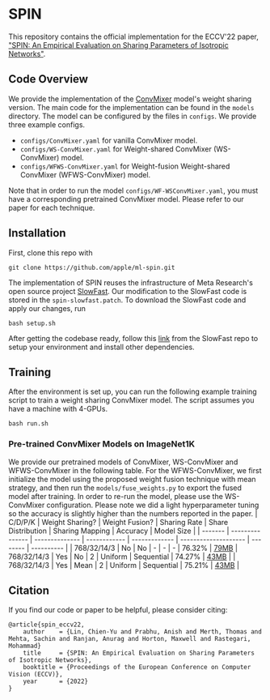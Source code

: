 # SPIN
This repository contains the official implementation for the ECCV'22 paper, ["SPIN: An Empirical Evaluation on Sharing Parameters of Isotropic Networks"](https://arxiv.org/abs/2207.10237).

## Code Overview
We provide the implementation of the [ConvMixer](https://openreview.net/pdf?id=TVHS5Y4dNvM) model's weight sharing version. The main code for the implementation can be found in the `models` directory. The model can be configured by the files in `configs`. We provide three example configs.
* `configs/ConvMixer.yaml` for vanilla ConvMixer model.
* `configs/WS-ConvMixer.yaml` for Weight-shared ConvMixer (WS-ConvMixer) model.
* `configs/WFWS-ConvMixer.yaml` for Weight-fusion Weight-shared ConvMixer (WFWS-ConvMixer) model.

Note that in order to run the model `configs/WF-WSConvMixer.yaml`, you must have a corresponding pretrained ConvMixer model. Please refer to our paper for each technique.

## Installation
First, clone this repo with
```
git clone https://github.com/apple/ml-spin.git
```
The implementation of SPIN reuses the infrastructure of Meta Research's open source project [SlowFast](https://github.com/facebookresearch/SlowFast). Our modification to the SlowFast code is stored in the `spin-slowfast.patch`. To download the SlowFast code and apply our changes, run
```
bash setup.sh
```
After getting the codebase ready, follow this [link](https://github.com/facebookresearch/SlowFast/blob/main/INSTALL.md) from the SlowFast repo to setup your environment and install other dependencies.

## Training
After the environment is set up, you can run the following example training script to train a weight sharing ConvMixer model. The script assumes you have a machine with 4-GPUs.
```
bash run.sh
```
### Pre-trained ConvMixer Models on ImageNet1K
We provide our pretrained models of ConvMixer, WS-ConvMixer and WFWS-ConvMixer in the following table. For the WFWS-ConvMixer, we first initialize the model using the proposed weight fusion technique with mean strategy, and then run the `models/fuse_weights.py` to export the fused model after training. In order to re-run the model, please use the WS-ConvMixer configuration. Please note we did a light hyperparameter tuning so the accuracy is slightly higher than the numbers reported in the paper.
| C/D/P/K | Weight Sharing? | Weight Fusion? | Sharing Rate | Share Distribution | Sharing Mapping | Accuracy | Model Size |
| ------- | --------------- | -------------- | ------------ | ------------- | -------------------- | -------- | ---------- |
| 768/32/14/3 | No  | No  | - | - | - | 76.32% | [79MB](pretrained/ConvMixer_768_32_14_3-Stripped.pyth)
| 768/32/14/3 | Yes | No  | 2 | Uniform | Sequential | 74.27% | [43MB](pretrained/WS-ConvMixer_768_32_14_3-Stripped.pyth) |
| 768/32/14/3 | Yes | Mean | 2 | Uniform | Sequential | 75.21%  | [43MB](pretrained/WF-Mean-WS-ConvMixer_768_32_14_3-Fused-Stripped.pyth) |

## Citation
If you find our code or paper to be helpful, please consider citing:
```
@article{spin_eccv22,
    author    = {Lin, Chien-Yu and Prabhu, Anish and Merth, Thomas and Mehta, Sachin and Ranjan, Anurag and Horton, Maxwell and Rastegari, Mohammad}
    title     = {SPIN: An Empirical Evaluation on Sharing Parameters of Isotropic Networks},
    booktitle = {Proceedings of the European Conference on Computer Vision (ECCV)},
    year      = {2022}
}
```
